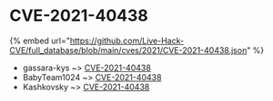 # CVE-2021-40438
{% embed url="https://github.com/Live-Hack-CVE/full_database/blob/main/cves/2021/CVE-2021-40438.json" %}

* gassara-kys ~> [CVE-2021-40438](https://www.alice-snow.ru/2021/database/cve-2021-40438/cve-2021-40438-gassara-kys)
* BabyTeam1024 ~> [CVE-2021-40438](https://www.alice-snow.ru/2021/database/cve-2021-40438/cve-2021-40438-babyteam1024)
* Kashkovsky ~> [CVE-2021-40438](https://www.alice-snow.ru/2021/database/cve-2021-40438/cve-2021-40438-kashkovsky)